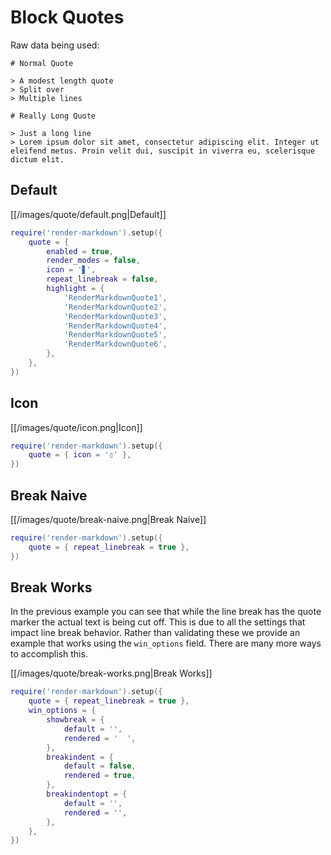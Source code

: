 # Block Quotes

Raw data being used:

````text
# Normal Quote

> A modest length quote
> Split over
> Multiple lines

# Really Long Quote

> Just a long line
> Lorem ipsum dolor sit amet, consectetur adipiscing elit. Integer ut eleifend metus. Proin velit dui, suscipit in viverra eu, scelerisque dictum elit.
````

## Default

[[/images/quote/default.png|Default]]

```lua
require('render-markdown').setup({
    quote = {
        enabled = true,
        render_modes = false,
        icon = '▋',
        repeat_linebreak = false,
        highlight = {
            'RenderMarkdownQuote1',
            'RenderMarkdownQuote2',
            'RenderMarkdownQuote3',
            'RenderMarkdownQuote4',
            'RenderMarkdownQuote5',
            'RenderMarkdownQuote6',
        },
    },
})
```

## Icon

[[/images/quote/icon.png|Icon]]

```lua
require('render-markdown').setup({
    quote = { icon = '▯' },
})
```

## Break Naive

[[/images/quote/break-naive.png|Break Naive]]

```lua
require('render-markdown').setup({
    quote = { repeat_linebreak = true },
})
```

## Break Works

In the previous example you can see that while the line break has the quote marker
the actual text is being cut off. This is due to all the settings that impact line
break behavior. Rather than validating these we provide an example that works
using the `win_options` field. There are many more ways to accomplish this.

[[/images/quote/break-works.png|Break Works]]

```lua
require('render-markdown').setup({
    quote = { repeat_linebreak = true },
    win_options = {
        showbreak = {
            default = '',
            rendered = '  ',
        },
        breakindent = {
            default = false,
            rendered = true,
        },
        breakindentopt = {
            default = '',
            rendered = '',
        },
    },
})
```
